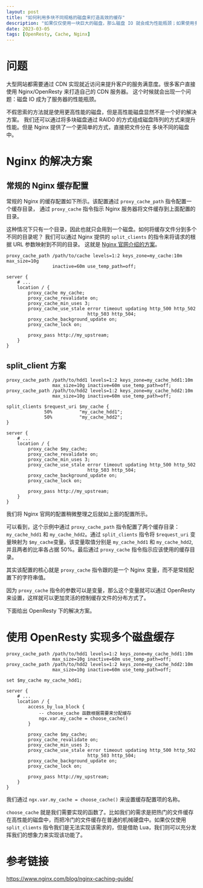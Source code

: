 ```yaml
---
layout: post
title: "如何利用多块不同规格的磁盘来打造高效的缓存"
description: "如果仅仅使用一块巨大的磁盘，那么磁盘 IO 就会成为性能瓶颈；如果使用多块盘就必须得做RAID,而扩展容量则很不方便。"
date: 2023-03-05
tags: [OpenResty, Cache, Nginx]
---
```


# 问题

大型网站都需要通过 CDN 实现就近访问来提升客户的服务满意度。很多客户直接使用 Nginx/OpenResty 来打造自己的 CDN 服务器。
这个时候就会出现一个问题：磁盘 IO 成为了服务器的性能瓶颈。

不假思索的方法就是使用更高性能的磁盘，但是高性能磁盘显然不是一个好的解决方案。
我们还可以通过将多块磁盘通过 RAID0 的方式组成磁盘阵列的方式来提升性能。但是 Nginx 提供了一个更简单的方式，直接把文件分在
多块不同的磁盘中。

# Nginx 的解决方案

## 常规的 Nginx 缓存配置

常规的 Nginx 的缓存配置如下所示。该配置通过 `proxy_cache_path` 指令配置一个缓存目录，
通过 `proxy_cache` 指令指示 Nginx 服务器将文件缓存到上面配置的目录。

这种情况下只有一个目录，因此也就只会用到一个磁盘。如何将缓存文件分到多个不同的目录呢？
我们可以通过 Nginx 提供的 `split_clients` 的指令来将请求的根据 URL 参数映射到不同的目录。
这就是 [Nginx 官网介绍的方案](https://www.nginx.com/blog/nginx-caching-guide/)。


```nginx
proxy_cache_path /path/to/cache levels=1:2 keys_zone=my_cache:10m max_size=10g 
                 inactive=60m use_temp_path=off;

server {
    # ...
    location / {
        proxy_cache my_cache;
        proxy_cache_revalidate on;
        proxy_cache_min_uses 3;
        proxy_cache_use_stale error timeout updating http_500 http_502
                              http_503 http_504;
        proxy_cache_background_update on;
        proxy_cache_lock on;

        proxy_pass http://my_upstream;
    }
}
```

## split_client 方案

```nginx
proxy_cache_path /path/to/hdd1 levels=1:2 keys_zone=my_cache_hdd1:10m
                 max_size=10g inactive=60m use_temp_path=off;
proxy_cache_path /path/to/hdd2 levels=1:2 keys_zone=my_cache_hdd2:10m
                 max_size=10g inactive=60m use_temp_path=off;

split_clients $request_uri $my_cache {
              50%          "my_cache_hdd1";
              50%          "my_cache_hdd2";
}

server {
    # ...
    location / {
        proxy_cache $my_cache;
        proxy_cache_revalidate on;
        proxy_cache_min_uses 3;
        proxy_cache_use_stale error timeout updating http_500 http_502
                              http_503 http_504;
        proxy_cache_background_update on;
        proxy_cache_lock on;

        proxy_pass http://my_upstream;
    }
}
```

我们将 Nginx 官网的配置稍微整理之后就如上面的配置所示。

可以看到，这个示例中通过 `proxy_cache_path` 指令配置了两个缓存目录： `my_cache_hdd1` 和 `my_cache_hdd2`。通过 `split_clients` 指令将 `$request_uri` 变量映射为 `$my_cache`变量。该变量取值分别是 `my_cache_hdd1` 和 `my_cache_hdd2`, 并且两者的比率各占据 50%。最后通过 `proxy_cache` 指令指示应该使用的缓存目录。

其实该配置的核心就是 `proxy_cache` 指令跟的是一个 Nginx 变量，而不是常规配置下的字符串值。

因为 `proxy_cache` 指令的参数可以是变量，那么这个变量就可以通过 OpenResty 来设置，这样就可以更加灵活的控制缓存文件的分布方式了。

下面给出 OpenResty 下的解决方案。

# 使用 OpenResty 实现多个磁盘缓存

```nginx
proxy_cache_path /path/to/hdd1 levels=1:2 keys_zone=my_cache_hdd1:10m
                 max_size=10g inactive=60m use_temp_path=off;
proxy_cache_path /path/to/hdd2 levels=1:2 keys_zone=my_cache_hdd2:10m
                 max_size=10g inactive=60m use_temp_path=off;

set $my_cache my_cache_hdd1;

server {
    # ...
    location / {
        access_by_lua_block {
            -- choose_cache 函数根据需要来分配缓存
            ngx.var.my_cache = choose_cache()
        }

        proxy_cache $my_cache;
        proxy_cache_revalidate on;
        proxy_cache_min_uses 3;
        proxy_cache_use_stale error timeout updating http_500 http_502
                              http_503 http_504;
        proxy_cache_background_update on;
        proxy_cache_lock on;

        proxy_pass http://my_upstream;
    }
}
```

我们通过 `ngx.var.my_cache = choose_cache()` 来设置缓存配置项的名称。

`choose_cache` 就是我们需要实现的函数了。比如我们的需求是把热门的文件缓存在高性能的磁盘中，而把冷门的文件缓存在普通的机械硬盘中。如果仅仅使用 `split_clients` 指令我们是无法实现该需求的，但是借助 Lua，我们则可以充分发挥我们的想象力来实现该功能了。



# 参考链接

https://www.nginx.com/blog/nginx-caching-guide/

